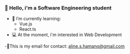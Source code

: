 ### 🦋 Hello, i'm a Software Engineering student 
- 📖 I’m currently learning:
   -  Vue.js
   -  React.ts
- 💻 At the moment, i'm interested in Web Development 
   
-🌻This is my email for contact: aline.s.hamano@gmail.com

